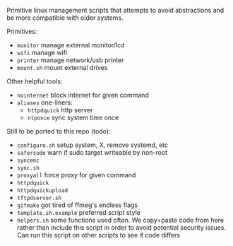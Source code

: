 Primitive linux management scripts that attempts to avoid abstractions and be more compatible with older systems. 

Primitives: 

 - `monitor` manage external monitor/lcd
 - `wifi` manage wifi
 - `printer` manage network/usb printer
 - `mount.sh` mount external drives

Other helpful tools:

 - `nointernet` block internet for given command
 - `aliases` one-liners:
   - `httpdquick` http server
   - `ntponce` sync system time once

Still to be ported to this repo (todo):

 - `configure.sh` setup system, X, remove systemd, etc
 - `safersudo` warn if sudo target writeable by non-root
 - `syncenc` 
 - `sync.sh`
 - `proxyall` force proxy for given command
 - `httpdquick`
 - `httpdquickupload`
 - `tftpdserver.sh`
 - `gifmake` got tired of ffmeg's endless flags
 - `template.sh.example` preferred script style
 - `helpers.sh` some functions used often. We copy+paste code from here rather than include this script in order to avoid potential security issues. Can run this script on other scripts to see if code differs
